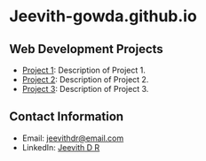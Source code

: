 # Jeevith-gowda.github.io

## Web Development Projects

- [Project 1](https://github.com/Jeevith-gowda/personal_portfolio.github.io): Description of Project 1.
- [Project 2](https://github.com/Jeevith-gowda/todolist.github.io): Description of Project 2.
- [Project 3](https://github.com/Jeevith-gowda/weatherreport.github.io/tree/main): Description of Project 3.

## Contact Information

- Email: jeevithdr@email.com
- LinkedIn: [Jeevith D R](www.linkedin.com/in/jeevith-d-r-93a86a209)
